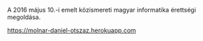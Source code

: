 A 2016 május 10.-i emelt közismereti magyar informatika érettségi megoldása.

https://molnar-daniel-otszaz.herokuapp.com
